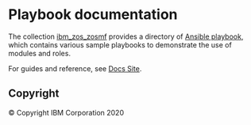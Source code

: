 # Playbook documentation
The collection [ibm_zos_zosmf](../README.md) provides a directory of [Ansible playbook](https://docs.ansible.com/ansible/latest/user_guide/playbooks_intro.html#playbooks-intro), which contains various sample playbooks to demonstrate the use of modules and roles.

For guides and reference, see [Docs Site](https://ibm.github.io/ibm_zos_zosmf/playbooks.html).


## Copyright
© Copyright IBM Corporation 2020